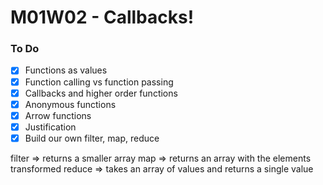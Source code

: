 # M01W02 - Callbacks!

### To Do
- [x] Functions as values
- [x] Function calling vs function passing
- [x] Callbacks and higher order functions
- [x] Anonymous functions
- [x] Arrow functions
- [x] Justification
- [x] Build our own filter, map, reduce

filter => returns a smaller array
map => returns an array with the elements transformed
reduce => takes an array of values and returns a single value


































